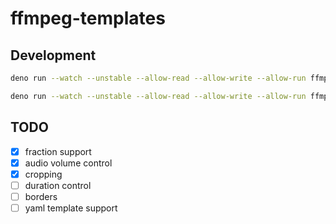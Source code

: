 # ffmpeg-templates

## Development

```bash
deno run --watch --unstable --allow-read --allow-write --allow-run ffmpeg-templates.ts template.json out.jpg --overwrite --render-sample-frame 00:00:05 --watch
```

```bash
deno run --watch --unstable --allow-read --allow-write --allow-run ffmpeg-templates.ts template.json out.mp4 --overwrite
```

## TODO
- [X] fraction support
- [X] audio volume control
- [X] cropping
- [ ] duration control
- [ ] borders
- [ ] yaml template support
